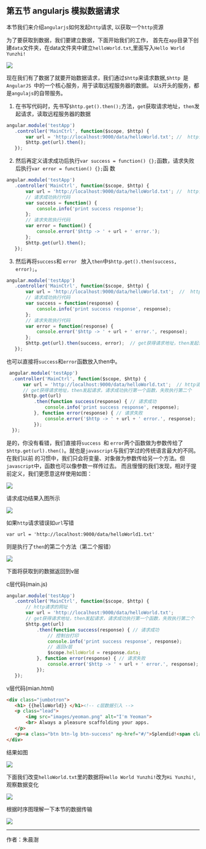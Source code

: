 
## 第五节 angularjs 模拟数据请求

本节我们来介绍`angularjs`如何发起`http`请求, 以获取一个`http`资源

为了要获取到数据，我们要建立数据，下面开始我们的工作，
首先在`app`目录下创建`data`文件夹，在data文件夹中建立`helloWorld.txt`,里面写入`Hello World Yunzhi!`

![](image/2017-10-24-09-49-58.png) 

现在我们有了数据了就要开始数据请求，我们通过`$http`来请求数据,`$http `是 `AngularJS `中的一个核心服务，用于读取远程服务器的数据。
以`$`开头的服务，都是`angulajs`的自带服务。

 1. 在书写代码时，先书写`$http.get().then();`方法，`get`获取请求地址，`then`发起请求，读取远程服务器的数据
 
 ``` javascript
 angular.module('testApp')
    .controller('MainCtrl', function($scope, $http) {
        var url = 'http://localhost:9000/data/helloWorld.txt'; //  http请求的地址
        $http.get(url).then();
    });
 ```
 
 2. 然后再定义请求成功后执行`var success = function() {};`函数，请求失败后执行`var error = function() {};`函 数
 
 ``` javascript
 angular.module('testApp')
    .controller('MainCtrl', function($scope, $http) {
        var url = 'http://localhost:9000/data/helloWorld.txt'; //  http请求的地址
        // 请求成功执行代码
        var success = function() {
            console.info('print success response');
        };
        // 请求失败执行代码
        var error = function() {
            console.error('$http -> ' + url + ' error.');
        };
        $http.get(url).then();
    });
 ```
 
 3. 然后再将`success`和 `error ` 放入`then`中`$http.get().then(success, error);`。
 
 ``` javascript
angular.module('testApp')
    .controller('MainCtrl', function($scope, $http) {
        var url = 'http://localhost:9000/data/helloWorld.txt';  //  http请求的地址
        // 请求成功执行代码
        var success = function(response) {
            console.info('print success response', response);
        };
        // 请求失败执行代码
        var error = function(response) {
            console.error('$http -> ' + url + ' error.', response);
        };
        $http.get(url).then(success, error);  // get获得请求地址，then发起请求，请求成功执行第一个函数，失败执行第二个
    });
  ```
  
 也可以直接将`success`和`error`函数放入then中。
  
  ```  javascript
   angular.module('testApp')
    .controller('MainCtrl', function($scope, $http) {
        var url = 'http://localhost:9000/data/helloWorld.txt';  // http请求的地址
        // get获得请求地址，then发起请求，请求成功执行第一个函数，失败执行第二个
        $http.get(url)
            .then(function success(response) { // 请求成功
                console.info('print success response', response);
            }, function error(response) { // 请求失败
                console.error('$http -> ' + url + ' error.', response);
            });
    });
```
  
  是的，你没有看错，我们直接将`success `和 `error`两个函数做为参数传给了`$http.get(url).then()`。就也是`javascript`与我们学过的传统语言最大的不同。在我们以前 的习惯中，我们只会将变量、对象做为参数传给另一个方法。但`javascript`中，函数也可以像参数一样传过去。
而且慢慢的我们发现，相对于提前定义，我们更愿意这样使用如图：

![](image/Peek2017-10-27-16-50.gif) 
  
  请求成功结果入图所示
  
 ![](image/2017-10-24-19-38-15.png) 
 
 如果`http`请求错误如`url`写错
 
 `var url = 'http://localhost:9000/data/helloWorld1.txt'`
 
  则是执行了`then`的第二个方法（第二个报错）
 
 ![](image/2017-10-24-19-32-13.png) 
 
 下面将获取到的数据返回到v层
 
 c层代码(main.js)
 
 ```javascript
 angular.module('testApp')
    .controller('MainCtrl', function($scope, $http) {
        // http请求的网址
        var url = 'http://localhost:9000/data/helloWorld.txt';
        // get获得请求地址，then发起请求，请求成功执行第一个函数，失败执行第二个
        $http.get(url)
            .then(function success(response) { // 请求成功
                // 控制台打印
                console.info('print success response', response);
                // 返回v层
                $scope.helloWorld = response.data;
            }, function error(response) { // 请求失败
                console.error('$http -> ' + url + ' error.', response);
            });
    });
 ```
 
 v层代码(mian.html)
 
 ```html
 <div class="jumbotron">
    <h1> {{helloWorld}} </h1><!-- c层数据引入 -->
    <p class="lead">
        <img src="images/yeoman.png" alt="I'm Yeoman">
        <br> Always a pleasure scaffolding your apps.
    </p>
    <p><a class="btn btn-lg btn-success" ng-href="#/">Splendid!<span class="glyphicon glyphicon-ok"></span></a></p>
</div>
 ```
 
 结果如图
 
 ![](image/2017-10-24-19-25.png) 
 
  下面我们改变`helloWorld.txt`里的数据将`Hello World Yunzhi!`改为`Hi Yunzhi!`,观察数据变化
  
   ![](image/2017-10-24-20-44-05.png) 
  
  根据时序图理解一下本节的数据传输
  
  ![](image/2017-10-24-20-18-28.png) 
  
  ---
  
  作者：朱晨澍